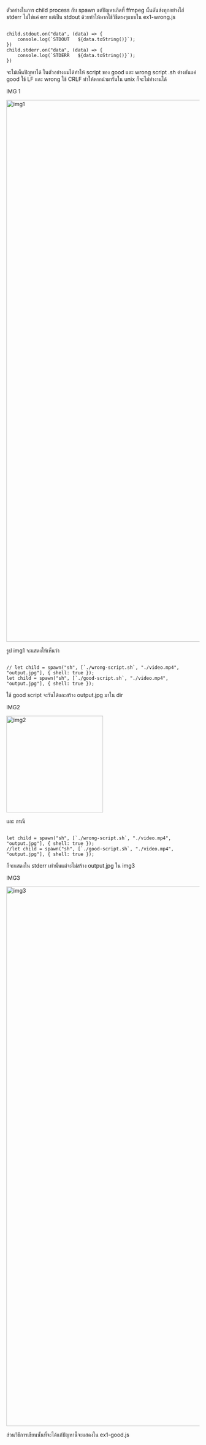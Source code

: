 ตัวอย่างในการ child process กับ spawn แต่ปัญหาเกิดที่ ffmpeg นั้นดันส่งทุกอย่างใส่ stderr ไม่ใช่แค่ err แต่เป็น stdout ด้วยทำให้หากใช้วิธีตรงๆแบบใน ex1-wrong.js



```

child.stdout.on("data", (data) => {
    console.log(`STDOUT   ${data.toString()}`);
})
child.stderr.on("data", (data) => {
    console.log(`STDERR   ${data.toString()}`);
})

```

จะไม่เห็นปัญหาได้ ในตัวอย่างผมได้ทำให้ script ของ good และ wrong script .sh ต่างกันแค่ good ใช้ LF และ wrong ใช้  CRLF ทำให้หากนำมารันใน unix ก็จะไม่ทำงานได้

IMG 1

<img width="1413" alt="img1" src="https://github.com/nueng1n/nodejs-child-process-examples/assets/115057360/ca99b467-0df3-47dd-ade3-0cab7bc8c31f">


รูป img1 จะแสดงให้เห็นว่า

```

// let child = spawn("sh", [`./wrong-script.sh`, "./video.mp4", "output.jpg"], { shell: true });
let child = spawn("sh", [`./good-script.sh`, "./video.mp4", "output.jpg"], { shell: true });

```

ใช้ good script จะรันได้และสร้าง output.jpg มาใน dir

IMG2

<img width="252" alt="img2" src="https://github.com/nueng1n/nodejs-child-process-examples/assets/115057360/cfe45807-a5df-4273-93f0-02134f986847">


และ กรณี


```

let child = spawn("sh", [`./wrong-script.sh`, "./video.mp4", "output.jpg"], { shell: true });
//let child = spawn("sh", [`./good-script.sh`, "./video.mp4", "output.jpg"], { shell: true });

```

ก็จะแสดงใน stderr เท่านั้นแต่จะไม่สร้าง output.jpg ใน img3

IMG3

<img width="1407" alt="img3" src="https://github.com/nueng1n/nodejs-child-process-examples/assets/115057360/60176919-84ad-4747-994e-f7424bbee7dd">


ส่วนวิธีการเขียนนั้นที่จะได้แก้ปัญหานี้จะแสดงใน ex1-good.js
